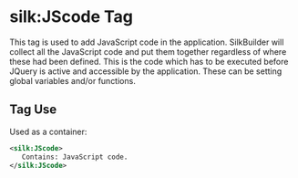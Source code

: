 # silk:JScode Tag
This tag is used to add JavaScript code in the application.  SilkBuilder will collect all the JavaScript code and put them together regardless of where these had been defined. This is the code which has to be executed  before JQuery is active and accessible by the application. These can be setting global variables and/or functions.

## Tag Use
Used as a container:
```xml
<silk:JScode>
   Contains: JavaScript code.
</silk:JScode>
```
